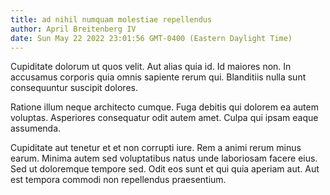 ```yaml
---
title: ad nihil numquam molestiae repellendus
author: April Breitenberg IV
date: Sun May 22 2022 23:01:56 GMT-0400 (Eastern Daylight Time)
---
```

Cupiditate dolorum ut quos velit. Aut alias quia id. Id maiores non. In accusamus corporis quia omnis sapiente rerum qui. Blanditiis nulla sunt consequuntur suscipit dolores.

 Ratione illum neque architecto cumque. Fuga debitis qui dolorem ea autem voluptas. Asperiores consequatur odit autem amet. Culpa qui ipsam eaque assumenda.

 Cupiditate aut tenetur et et non corrupti iure. Rem a animi rerum minus earum. Minima autem sed voluptatibus natus unde laboriosam facere eius. Sed ut doloremque tempore sed. Odit eos sunt et qui quia aperiam aut. Aut est tempora commodi non repellendus praesentium.